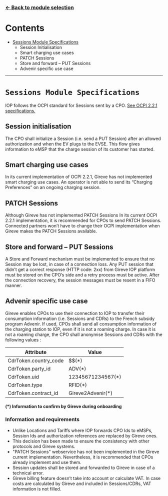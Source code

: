 ### [<- Back to module selection](cpo_edits.md)

# Contents

* [Sessions Module Specifications](sessions-module-specifications)
  - Session Initialisation
  - Smart charging use cases
  - PATCH Sessions
  - Store and forward – PUT Sessions
  - Advenir specific use case

***

# `Sessions Module Specifications`

IOP follows the OCPI standard for Sessions sent by a CPO. [See OCPI 2.2.1 specifications.](https://github.com/ocpi/ocpi/blob/release-2.2.1-bugfixes/mod_sessions.asciidoc)

## Session initialisation

The CPO shall initialize a Session (i.e. send a PUT Session) after an allowed authorization and when the EV plugs to the EVSE. 
This flow gives information to eMSP that the charge session of its customer has started.

## Smart charging use cases

In its current implementation of OCPI 2.2.1, Gireve has not implemented smart charging use cases. An operator is not able to send its “Charging Preferences” on an ongoing charging session.

## PATCH Sessions

Although Gireve has not implemented PATCH Sessions In its current OCPI 2.2.1 implementation, it is recommended for CPOs to send PATCH Sessions.
Connected partners won’t have to change their OCPI implementation when Gireve makes the PATCH Sessions available.

## Store and forward – PUT Sessions

A Store and Forward mechanism must be implemented to ensure that no Session may be lost, in case of a connection loss. Any PUT session that didn’t get a correct response (HTTP code: 2xx) from  Gireve IOP platform must be stored on the CPO’s side and a retry process must be active. After the connection recovery, the session messages must be resent in a FIFO manner.

## Advenir specific use case

Gireve enables CPOs to use their connection to IOP to transfer their consumption information (i.e. Sessions and CDRs) to the French subsidy program Advenir.
If used, CPOs shall send all consumption information of the charging station to IOP, even if it is not a roaming charge.
In case it is not a roaming charge, the CPO shall anonymise Sessions and CDRs with the following values :

| Attribute |	Value |
| ----------- | ----------- |
| CdrToken.country_code |	$$(*) |
| CdrToken.party_id	| ADV(*) |
| CdrToken.uid	| 12345671234567(*) |
| CdrToken.type	| RFID(*) |
| CdrToken.contract_id	| Gireve2Advenir(*) |

#### (*) Information to confirm by Gireve during onboarding

### Information and requirements

-   Unlike Locations and Tariffs where IOP forwards CPO Ids to eMSPs, Session Ids and authorization references are replaced by Gireve ones.
-   This decision has been made to ensure the consistency with other protocols and Gireve systems.
-   "PATCH Sessions" webservice has not been implemented in the Gireve current implementation. Nevertheless, it is recommended that CPOs already implement and use them.
-   Session updates shall be stored and forwarded to Gireve in case of a technical error.
-   Gireve billing feature doesn’t take into account or calculate VAT. In case costs are calculated by Gireve and included in Sessions/CDRs, VAT information is not filled.
